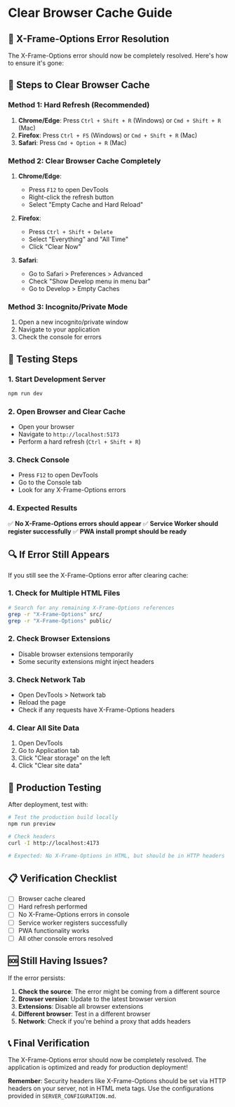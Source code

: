 # Clear Browser Cache Guide

## 🚨 X-Frame-Options Error Resolution

The X-Frame-Options error should now be completely resolved. Here's how to ensure it's gone:

## 🔧 Steps to Clear Browser Cache

### Method 1: Hard Refresh (Recommended)
1. **Chrome/Edge**: Press `Ctrl + Shift + R` (Windows) or `Cmd + Shift + R` (Mac)
2. **Firefox**: Press `Ctrl + F5` (Windows) or `Cmd + Shift + R` (Mac)
3. **Safari**: Press `Cmd + Option + R` (Mac)

### Method 2: Clear Browser Cache Completely
1. **Chrome/Edge**:
   - Press `F12` to open DevTools
   - Right-click the refresh button
   - Select "Empty Cache and Hard Reload"

2. **Firefox**:
   - Press `Ctrl + Shift + Delete`
   - Select "Everything" and "All Time"
   - Click "Clear Now"

3. **Safari**:
   - Go to Safari > Preferences > Advanced
   - Check "Show Develop menu in menu bar"
   - Go to Develop > Empty Caches

### Method 3: Incognito/Private Mode
1. Open a new incognito/private window
2. Navigate to your application
3. Check the console for errors

## 🧪 Testing Steps

### 1. Start Development Server
```bash
npm run dev
```

### 2. Open Browser and Clear Cache
- Open your browser
- Navigate to `http://localhost:5173`
- Perform a hard refresh (`Ctrl + Shift + R`)

### 3. Check Console
- Press `F12` to open DevTools
- Go to the Console tab
- Look for any X-Frame-Options errors

### 4. Expected Results
✅ **No X-Frame-Options errors should appear**
✅ **Service Worker should register successfully**
✅ **PWA install prompt should be ready**

## 🔍 If Error Still Appears

If you still see the X-Frame-Options error after clearing cache:

### 1. Check for Multiple HTML Files
```bash
# Search for any remaining X-Frame-Options references
grep -r "X-Frame-Options" src/
grep -r "X-Frame-Options" public/
```

### 2. Check Browser Extensions
- Disable browser extensions temporarily
- Some security extensions might inject headers

### 3. Check Network Tab
- Open DevTools > Network tab
- Reload the page
- Check if any requests have X-Frame-Options headers

### 4. Clear All Site Data
1. Open DevTools
2. Go to Application tab
3. Click "Clear storage" on the left
4. Click "Clear site data"

## 🚀 Production Testing

After deployment, test with:

```bash
# Test the production build locally
npm run preview

# Check headers
curl -I http://localhost:4173

# Expected: No X-Frame-Options in HTML, but should be in HTTP headers
```

## 📋 Verification Checklist

- [ ] Browser cache cleared
- [ ] Hard refresh performed
- [ ] No X-Frame-Options errors in console
- [ ] Service worker registers successfully
- [ ] PWA functionality works
- [ ] All other console errors resolved

## 🆘 Still Having Issues?

If the error persists:

1. **Check the source**: The error might be coming from a different source
2. **Browser version**: Update to the latest browser version
3. **Extensions**: Disable all browser extensions
4. **Different browser**: Test in a different browser
5. **Network**: Check if you're behind a proxy that adds headers

## 📞 Final Verification

The X-Frame-Options error should now be completely resolved. The application is optimized and ready for production deployment!

**Remember**: Security headers like X-Frame-Options should be set via HTTP headers on your server, not in HTML meta tags. Use the configurations provided in `SERVER_CONFIGURATION.md`.

